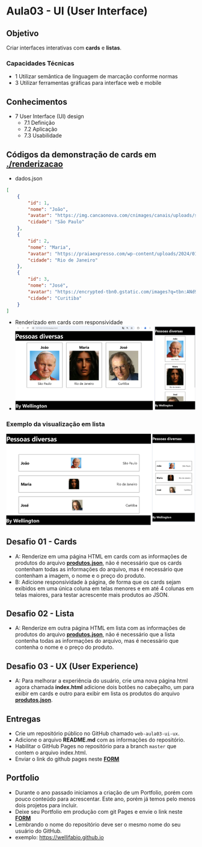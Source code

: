 # Aula03 - UI (User Interface)

## Objetivo
Criar interfaces interativas com **cards** e **listas**.

### Capacidades Técnicas
- 1 Utilizar semântica de linguagem de marcação conforme normas
- 3 Utilizar ferramentas gráficas para interface web e mobile

## Conhecimentos
- 7 User Interface (UI) design
  - 7.1 Definição
  - 7.2 Aplicação
  - 7.3 Usabilidade

## Códigos da demonstração de cards em [./renderizacao](./rederizacao/)
- dados.json
```json
[
    {
        "id": 1,
        "nome": "João",
        "avatar": "https://img.cancaonova.com/cnimages/canais/uploads/sites/6/2003/10/formacao_o-rosto-mariano-do-pontificado-de-jpii.jpg",
        "cidade": "São Paulo"
    },
    {
        "id": 2,
        "nome": "Maria",
        "avatar": "https://praiaexpresso.com/wp-content/uploads/2024/01/m-02-2048.jpg?w=640",
        "cidade": "Rio de Janeiro"
    },
    {
        "id": 3,
        "nome": "José",
        "avatar": "https://encrypted-tbn0.gstatic.com/images?q=tbn:ANd9GcRBDEfo7VRQq6nHgv4vERG5VtZJzpPaYTZKbw&s",
        "cidade": "Curitiba"
    }
]
```
- Renderizado em cards com responsividade
- ![Wireframe](./wireframe.png)

### Exemplo da visualização em lista
![Lista](./wireframe2.png)

## Desafio 01 - Cards
- A: Renderize em uma página HTML em cards com as informações de produtos do arquivo **[produtos.json](./produtos.json)**, não é necessário que os cards contenham todas as informações do arquivo, mas é necessário que contenham a imagem, o nome e o preço do produto.
- B: Adicione responsividade à página, de forma que os cards sejam exibidos em uma única coluna em telas menores e em até 4 colunas em telas maiores, para testar acrescente mais produtos ao JSON.

## Desafio 02 - Lista
- A: Renderize em outra página HTML em lista com as informações de produtos do arquivo **[produtos.json](./produtos.json)**, não é necessário que a lista contenha todas as informações do arquivo, mas é necessário que contenha o nome e o preço do produto.

## Desafio 03 - UX (User Experience)
- A: Para melhorar a experiência do usuário, crie uma nova página html agora chamada **index.html** adicione dois botões no cabeçalho, um para exibir em cards e outro para exibir em lista os produtos do arquivo **[produtos.json](./produtos.json)**.

## Entregas
- Crie um repositório público no GitHub chamado `web-aula03-ui-ux`.
- Adicione o arquivo **README.md** com as informações do repositório.
- Habilitar o GitHub Pages no repositório para a branch `master` que contem o arquivo index.html.
- Enviar o link do github pages neste **[FORM](https://forms.gle/dX6Fns658eWhQeR67)**

## Portfolio
- Durante o ano passado iniciamos a criação de um Portfolio, porém com pouco conteúdo para acrescentar. Este ano, porém já temos pelo menos dois projetos para incluir.
- Deixe seu Portfolio em produção com git Pages e envie o link neste **[FORM](https://forms.gle/nEvLDErezfuQmQtW6)**
- Lembrando o nome do repositório deve ser o mesmo nome do seu usuário do GitHub.
- exemplo: https://wellifabio.github.io